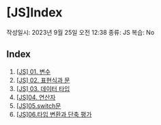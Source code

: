 # [JS]Index

작성일시: 2023년 9월 25일 오전 12:38
종류: JS
복습: No

## Index

1. [[JS] 01. 변수](https://www.notion.so/JS-01-7ced042762554293becfa5d3db26f045?pvs=21) 
2. [[JS] 02. 표현식과 문](https://www.notion.so/JS-02-5cbfca58329f43259fed25d333e71286?pvs=21) 
3. [[JS] 03. 데이터 타입](https://www.notion.so/JS-03-6cc17edbc0d04779aba144f67d0452c7?pvs=21) 
4. [[JS]04. 연산자](https://www.notion.so/JS-04-3a19e6dfcb2748e4a9d9b2f49c9c3c62?pvs=21) 
5. [[JS]05.switch문](https://www.notion.so/JS-05-switch-052987604f06447f8fc42f03fa9828f4?pvs=21) 
6. [[JS]06.타입 변환과 단축 평가](https://www.notion.so/JS-06-8d56f7c0faa84278b66f660680a75266?pvs=21)